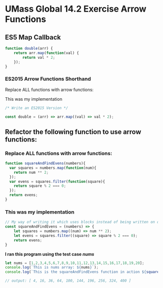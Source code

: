 # UMass Global 14.2 Exercise Arrow Functions
## ES5 Map Callback
```js
function double(arr) {
    return arr.map(function(val) {
        return val * 2;
    });
}
```
### ES2015 Arrow Functions Shorthand
Replace ALL functions with arrow functions:

This was my implementation
```js
/* Write an ES2015 Version */

const double = (arr) => arr.map((val) => val * 2);
```
## Refactor the following function to use arrow functions:
### Replace ALL functions with arrow functions:
```js
function squareAndFindEvens(numbers){
  var squares = numbers.map(function(num){
    return num ** 2;
  });
  var evens = squares.filter(function(square){
    return square % 2 === 0;
  });
  return evens;
}
```

### This was my implementation
```js
// My way of writing it which uses blocks instead of being written on one line
const squareAndFindEvens = (numbers) => {
    let squares = numbers.map((num) => num ** 2);
    let evens = squares.filter((square) => square % 2 === 0);
    return evens;
}

```
**I ran this program using the test case *nums***

```js
let nums = [1,2,3,4,5,6,7,8,9,10,11,12,13,14,15,16,17,18,19,20];
console.log(`This is nums array: ${nums}`);
console.log(`This is the squareAndFindEvens function in action ${squareAndFindEvens(nums)}`);

// output: [ 4, 16, 36, 64, 100, 144, 196, 256, 324, 400 ]
```
